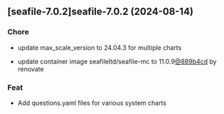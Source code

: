 

## [seafile-7.0.2]seafile-7.0.2 (2024-08-14)

### Chore



- update max_scale_version to 24.04.3 for multiple charts

- update container image seafileltd/seafile-mc to 11.0.9[@889b4cd](https://github.com/889b4cd) by renovate

### Feat



- Add questions.yaml files for various system charts